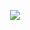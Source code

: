 <p align="center">
  <a href="https://skillicons.dev">
    <img src="https://skillicons.dev/icons?i=cs,java,js,html,git,unity&theme=light" />
  </a>
</p>
